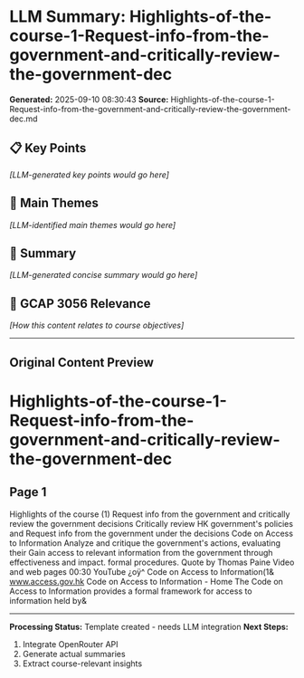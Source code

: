 # LLM Summary: Highlights-of-the-course-1-Request-info-from-the-government-and-critically-review-the-government-dec

**Generated:** 2025-09-10 08:30:43
**Source:** Highlights-of-the-course-1-Request-info-from-the-government-and-critically-review-the-government-dec.md

## 📋 Key Points

*[LLM-generated key points would go here]*

## 🎯 Main Themes

*[LLM-identified main themes would go here]*

## 📖 Summary

*[LLM-generated concise summary would go here]*

## 🔗 GCAP 3056 Relevance

*[How this content relates to course objectives]*

---

## Original Content Preview

# Highlights-of-the-course-1-Request-info-from-the-government-and-critically-review-the-government-dec

## Page 1

Highlights of the course (1) Request info from the
government and critically review the
government decisions
Critically review HK government's policies and Request info from the government under the
decisions Code on Access to Information
Analyze and critique the government's actions, evaluating their Gain access to relevant information from the government through
effectiveness and impact. formal procedures.
Quote by Thomas Paine Video and web pages
00:30
YouTube
¿oÿ^
[ ](2018)Code on Access to Information(1&
www.access.gov.hk
Code on Access to Information - Home
The Code on Access to Information provides a formal
framework for access to information held by&



---

**Processing Status:** Template created - needs LLM integration
**Next Steps:** 
1. Integrate OpenRouter API
2. Generate actual summaries
3. Extract course-relevant insights
